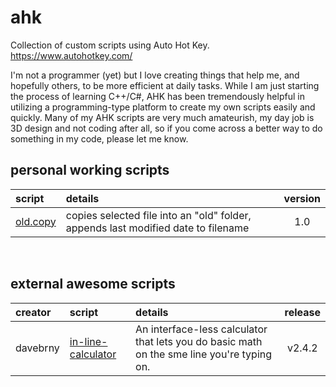 # ahk
Collection of custom scripts using Auto Hot Key. 
https://www.autohotkey.com/

I'm not a programmer (yet) but I love creating things that help me, and hopefully others, to be more efficient at daily tasks. While I am just starting the process of learning C++/C#, AHK has been tremendously helpful in utilizing a programming-type platform to create my own scripts easily and quickly.
Many of my AHK scripts are very much amateurish, my day job is 3D design and not coding after all, so if you come across a better way to do something in my code, please let me know.

## personal working scripts
| script | details | version |  
|:-----|:---|:------------:| 
| [old.copy](https://github.com/msokoljr/old.copy) | copies selected file into an "old" folder, appends last modified date to filename | 1.0 |

&nbsp;

## external awesome scripts
| creator | script | details | release |   
|:---|:-------------|:------|:-----:|  
| davebrny | [in-line-calculator](https://github.com/davebrny/in-line-calculator) | An interface-less calculator that lets you do basic math on the sme line you're typing on. | v2.4.2 | 

